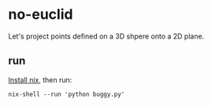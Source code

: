 # no-euclid

Let's project points defined on a 3D shpere onto a 2D plane.


## run

[Install nix](https://nixos.org/nix/download.html), then run:

```
nix-shell --run 'python buggy.py'
```
